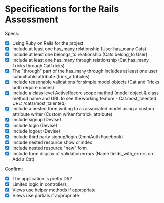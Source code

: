 # Specifications for the Rails Assessment

Specs:
- [x] Using Ruby on Rails for the project
- [x] Include at least one has_many relationship (User has_many Cats)
- [x] Include at least one belongs_to relationship (Cats belong_to User)
- [x] Include at least one has_many through relationship (Cat has_many Tricks through CatTricks)
- [x] The "through" part of the has_many through includes at least one user submittable attribute (trick_attributes)
- [x] Include reasonable validations for simple model objects (Cat and Tricks both require names)
- [x] Include a class level ActiveRecord scope method (model object & class method name and URL to see the working feature - Cat.most_talented URL: /cats/most_talented)
- [x] Include a nested form writing to an associated model using a custom attribute writer (Custom writer for trick_attribute)
- [x] Include signup (Devise)
- [x] Include login (Devise)
- [x] Include logout (Devise)
- [x] Include third party signup/login (OmniAuth Facebook)
- [x] Include nested resource show or index
- [x] Include nested resource "new" form
- [x] Include form display of validation errors (Name fields_with_errors on Add a Cat)

Confirm:
- [x] The application is pretty DRY
- [x] Limited logic in controllers
- [x] Views use helper methods if appropriate
- [x] Views use partials if appropriate
